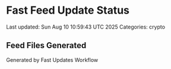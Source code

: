 # Fast Feed Update Status
Last updated: Sun Aug 10 10:59:43 UTC 2025
Categories: crypto

## Feed Files Generated

Generated by Fast Updates Workflow
